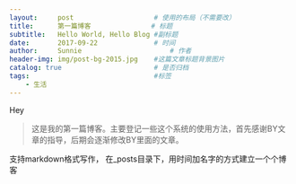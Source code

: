 ```yaml
---
layout:     post                    # 使用的布局（不需要改）
title:      第一篇博客               # 标题 
subtitle:   Hello World, Hello Blog #副标题
date:       2017-09-22              # 时间
author:     Sunnie                      # 作者
header-img: img/post-bg-2015.jpg    #这篇文章标题背景图片
catalog: true                       # 是否归档
tags:                               #标签
    - 生活
---
```


Hey
>这是我的第一篇博客。主要登记一些这个系统的使用方法，首先感谢BY文章的指导，后期会逐渐修改BY里面的文章。

支持markdown格式写作，
在_posts目录下，用时间加名字的方式建立一个个博客
